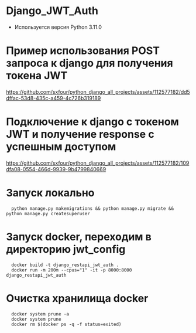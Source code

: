 # Django_JWT_Auth
- Используется версия Python 3.11.0
# Пример использования POST запроса к django для получения токена JWT
https://github.com/sxfour/python_django_all_projects/assets/112577182/dd5dffac-53d8-435c-a459-4c726b319189

# Подключение к django с токеном JWT и получение response с успешным доступом
https://github.com/sxfour/python_django_all_projects/assets/112577182/109dfa08-0554-466d-9939-9b4799840669

# Запуск локально
      python manage.py makemigrations && python manage.py migrate && python manage.py createsuperuser
# Запуск docker, переходим в директорию jwt_config
      docker build -t django_restapi_jwt_auth .
      docker run -m 200m --cpus="1" -it -p 8000:8000 django_restapi_jwt_auth
# Очистка хранилища docker
      docker system prune -a
      docker system prune
      docker rm $(docker ps -q -f status=exited)
